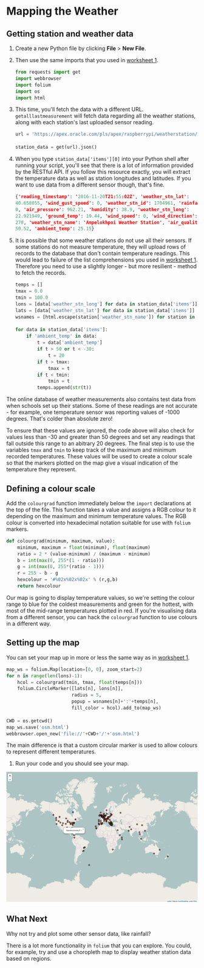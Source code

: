 # Mapping the Weather

## Getting station and weather data

1. Create a new Python file by clicking **File** > **New File**.
1. Then use the same imports that you used in [worksheet 1](worksheet.md).

    ``` python
    from requests import get
    import webbrowser
    import folium
    import os
    import html
    ```

1. This time, you'll fetch the data with a different URL. `getalllastmeasurement` will fetch data regarding all the weather stations, along with each station's last uploaded sensor reading.


    ``` python
    url = 'https://apex.oracle.com/pls/apex/raspberrypi/weatherstation/getalllastmeasurement'

    station_data = get(url).json()
    ```

1. When you type `station_data['items'][0]` into your Python shell after running your script, you'll see that there is a lot of information provided by the RESTful API. If you follow this resource exactly, you will extract the temperature data as well as station longitudes and latitudes. If you want to use data from a different sensor though, that's fine.

    ``` json
    {'reading_timestamp': '2016-11-20T21:55:02Z', 'weather_stn_lat':
    40.658055, 'wind_gust_speed': 0, 'weather_stn_id': 1704961, 'rainfall':
    0, 'air_pressure': 962.21, 'humidity': 38.9, 'weather_stn_long':
    22.921949, 'ground_temp': 19.44, 'wind_speed': 0, 'wind_direction':
    270, 'weather_stn_name': 'Ampelokhpoi Weather Station', 'air_quality':
    50.52, 'ambient_temp': 25.15}
    ```

1. It is possible that some weather stations do not use all their sensors. If some stations do not measure temperature, they will upload rows of records to the database that don't contain temperature readings. This would lead to failure of the list comprehensions you used in [worksheet 1](worksheet.md). Therefore you need to use a slightly longer - but more resilient - method to fetch the records.

    ``` python
    temps = []
    tmax = 0.0
    tmin = 100.0
    lons = [data['weather_stn_long'] for data in station_data['items']]
    lats = [data['weather_stn_lat'] for data in station_data['items']]
    wsnames = [html.escape(station['weather_stn_name']) for station in stations['items']]

    for data in station_data['items']:
        if 'ambient_temp' in data:   
            t = data['ambient_temp']
            if t > 50 or t < -30:   
                t = 20
            if t > tmax:
                tmax = t
            if t < tmin:
                tmin = t
            temps.append(str(t))
    ```
The online database of weather measurements also contains test data from when schools set up their stations. Some of these readings are not accurate - for example, one temperature sensor was reporting values of -1000 degrees. That's colder than absolute zero!

To ensure that these values are ignored, the code above will also check for values less than -30 and greater than 50 degrees and set any readings that fall outside this range to an abitrary 20 degrees. The final step is to use the variables `tmax` and `tmin` to keep track of the maximum and minimum recorded temperatures. These values will be used to create a colour scale so that the markers plotted on the map give a visual indication of the temperature they represent.

## Defining a colour scale

Add the `colourgrad` function immediately below the `import` declarations at the top of the file. This function takes a value and assigns a RGB colour to it depending on the maximum and minimum temperature values. The RGB colour is converted into hexadecimal notation suitable for use with `folium` markers.

```python
def colourgrad(minimum, maximum, value):
    minimum, maximum = float(minimum), float(maximum)
    ratio = 2 * (value-minimum) / (maximum - minimum)
    b = int(max(0, 255*(1 - ratio)))
    g = int(max(0, 255*(ratio - 1)))
    r = 255 - b - g
    hexcolour = '#%02x%02x%02x' % (r,g,b)
    return hexcolour
```
Our map is going to display temperature values, so we're setting the colour range to blue for the coldest measurements and green for the hottest, with most of the mid-range temperatures plotted in red. If you're visualising data from a different sensor, you can hack the `colourgrad` function to use colours in a different way.

## Setting up the map

You can set your map up in more or less the same way as in [worksheet 1](worksheet.md).

``` python
map_ws = folium.Map(location=[0, 0], zoom_start=2)
for n in range(len(lons)-1):
    hcol = colourgrad(tmin, tmax, float(temps[n]))
    folium.CircleMarker([lats[n], lons[n]],
                        radius = 5,
                        popup = wsnames[n]+':'+temps[n],
                        fill_color = hcol).add_to(map_ws)

CWD = os.getcwd()
map_ws.save('osm.html')
webbrowser.open_new('file://'+CWD+'/'+'osm.html')
```
The main difference is that a custom circular marker is used to allow colours to represent different temperatures.

1. Run your code and you should see your map.

![uk](images/temp_map.png)

## What Next

Why not try and plot some other sensor data, like rainfall?

There is a lot more functionality in `folium` that you can explore. You could, for example, try and use a choropleth map to display weather station data based on regions.
